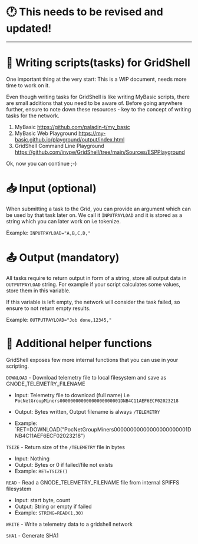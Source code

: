 # 🕐 This needs to be revised and updated!

--------

# 📔 Writing scripts(tasks) for GridShell
One important thing at the very start: This is a WIP document, needs more time to work on it.

Even though writing tasks for GridShell is like writing MyBasic scripts, there are small additions that you need to be aware of.
Before going anywhere further, ensure to note down these resources - key to the concept of writing tasks for the network.

1. MyBasic https://github.com/paladin-t/my_basic
2. MyBasic Web Playground https://my-basic.github.io/playground/output/index.html
3. GridShell Command Line Playground https://github.com/invpe/GridShell/tree/main/Sources/ESPPlayground

Ok, now you can continue ;-)


# :inbox_tray: Input (optional)

When submitting a task to the Grid, you can provide an argument which can be used by that task later on.
We call it `INPUTPAYLOAD` and it is stored as a string which you can later work on i.e tokenize.

Example: `INPUTPAYLOAD="A,B,C,D,"`


# :outbox_tray: Output (mandatory)

All tasks require to return output in form of a string, store all output data in `OUTPUTPAYLOAD` string.
For example if your script calculates some values, store them in this variable.

If this variable is left empty, the network will consider the task failed, so ensure to not return empty results.

Example: 
`OUTPUTPAYLOAD="Job done,12345,"`


# :crystal_ball: Additional helper functions

GridShell exposes few more internal functions that you can use in your scripting.

`DOWNLOAD` - Download telemetry file to local filesystem and save as GNODE_TELEMETRY_FILENAME

- Input: Telemetry file to download (full name) i.e `PocNetGroupMiners00000000000000000000001DNB4C11AEF6ECF02023218`
- Output: Bytes written, Output filename is always `/TELEMETRY`

- Example: `RET=DOWNLOAD("PocNetGroupMiners00000000000000000000001DNB4C11AEF6ECF02023218")

`TSIZE` - Return size of the `/TELEMETRY` file in bytes

- Input: Nothing
- Output: Bytes or 0 if failed/file not exists
- Example: `RET=TSIZE()`



`READ` - Read a GNODE_TELEMETRY_FILENAME file from internal SPIFFS filesystem

- Input: start byte, count
- Output: String or empty if failed
- Example: `STRING=READ(1,30)`

`WRITE` - Write a telemetry data to a gridshell network

`SHA1` - Generate SHA1
